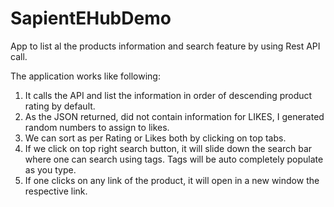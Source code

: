 # SapientEHubDemo
App to list al the products information and search feature by using Rest API call.

The application works like following:

1. It calls the API and list the information in order of descending product rating by default.
2. As the JSON returned, did not contain information for LIKES, I generated random numbers to assign to likes.
3. We can sort as per Rating or Likes both by clicking on top tabs.
4. If we click on top right search button, it will slide down the search bar where one can search using tags. Tags will be auto completely populate as you type.
5. If one clicks on any link of the product, it will open in a new window the respective link.
